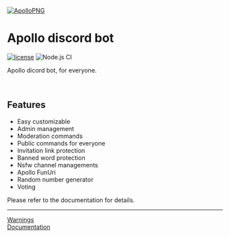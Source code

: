 [![ApolloPNG](https://github.com/mertcandav/apollo/blob/master/docs/res/apollo.png)](https://github.com/mertcandav/apollo)
# Apollo discord bot
[![license](https://camo.githubusercontent.com/890acbdcb87868b382af9a4b1fac507b9659d9bf/68747470733a2f2f696d672e736869656c64732e696f2f62616467652f6c6963656e73652d4d49542d626c75652e737667)](https://opensource.org/licenses/MIT)
![Node.js CI](https://github.com/mertcandav/apollo/workflows/Node.js%20CI/badge.svg)

Apollo dicord bot, for everyone.

<br>

## Features
+ Easy customizable
+ Admin management
+ Moderation commands
+ Public commands for everyone
+ Invitation link protection
+ Banned word protection
+ Nsfw channel managements
+ Apollo FunUri
+ Random number generator
+ Voting

Please refer to the documentation for details.

---
<a href="https://github.com/mertcandav/apollo/wiki/Warnings">Warnings<a/> <br>
<a href="https://github.com/mertcandav/apollo/wiki">Documentation<a/>
